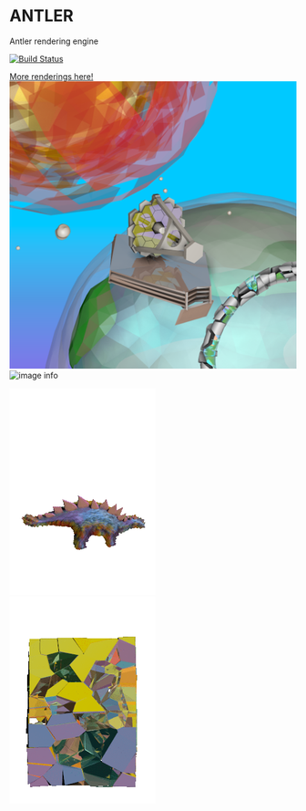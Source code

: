 # ANTLER
Antler rendering engine

[![Build Status](https://travis-ci.org/FreddyWordingham/arctk.svg?branch=master)](https://travis-ci.org/FreddyWordingham/arctk)

[More renderings here!](https://www.instagram.com/____f.r.e.d.d.y____/)
![image info](./res/scenes/jwst.png)
![image info](./res/scenes/field.png)

![image info](./res/animations/dino.gif)
![image info](./res/animations/shatter.gif)
